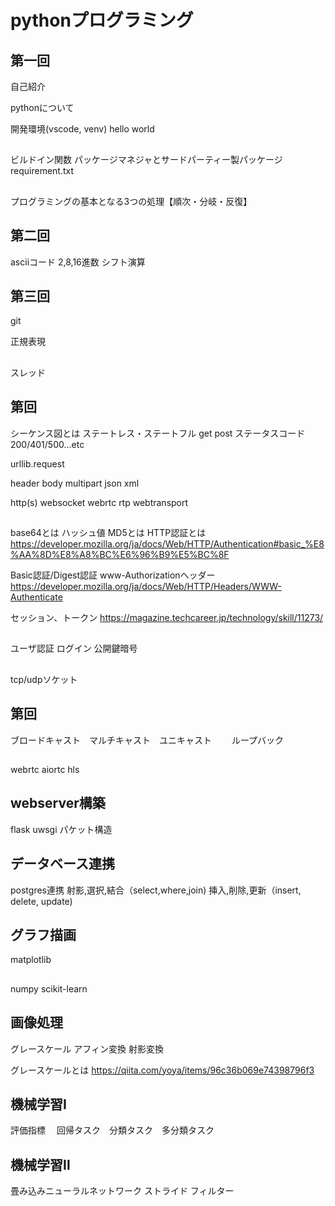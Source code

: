 
# pythonプログラミング

## 第一回
自己紹介

pythonについて

開発環境(vscode, venv)
hello world

##
ビルドイン関数
パッケージマネジャとサードパーティー製パッケージ
requirement.txt

##
プログラミングの基本となる3つの処理【順次・分岐・反復】

## 第二回
asciiコード
2,8,16進数
シフト演算

## 第三回
git

正規表現

##
スレッド

## 第回
シーケンス図とは
ステートレス・ステートフル
get post
ステータスコード
200/401/500...etc

urllib.request

header body
multipart json xml

http(s) websocket webrtc rtp webtransport

##
base64とは
ハッシュ値
MD5とは
HTTP認証とは
https://developer.mozilla.org/ja/docs/Web/HTTP/Authentication#basic_%E8%AA%8D%E8%A8%BC%E6%96%B9%E5%BC%8F

Basic認証/Digest認証
www-Authorizationヘッダー
https://developer.mozilla.org/ja/docs/Web/HTTP/Headers/WWW-Authenticate

セッション、トークン
https://magazine.techcareer.jp/technology/skill/11273/

##
ユーザ認証
ログイン
公開鍵暗号

##
tcp/udpソケット

## 第回
ブロードキャスト　マルチキャスト　ユニキャスト　　
ループバック

## 
webrtc aiortc
hls

## webserver構築
flask uwsgi
パケット構造

## データベース連携
postgres連携
射影,選択,結合（select,where,join)
挿入,削除,更新（insert, delete, update)

## グラフ描画
matplotlib

##
numpy scikit-learn

## 画像処理
グレースケール
アフィン変換
射影変換

グレースケールとは
https://qiita.com/yoya/items/96c36b069e74398796f3

## 機械学習Ⅰ
評価指標　
回帰タスク　分類タスク　多分類タスク

## 機械学習Ⅱ
畳み込みニューラルネットワーク
ストライド
フィルター